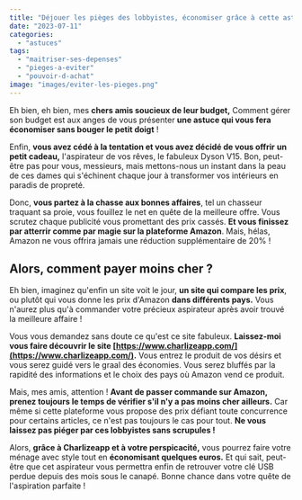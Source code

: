 ```yaml
---
title: "Déjouer les pièges des lobbyistes, économiser grâce à cette astuce !"
date: "2023-07-11"
categories: 
  - "astuces"
tags: 
  - "maitriser-ses-depenses"
  - "pieges-a-eviter"
  - "pouvoir-d-achat"
image: "images/eviter-les-pieges.png"
---
```


Eh bien, eh bien, mes **chers amis soucieux de leur budget,** Comment gérer son budget est aux anges de vous présenter **une astuce qui vous fera économiser sans bouger le petit doigt** !

Enfin, **vous avez cédé à la tentation et vous avez décidé de vous offrir** **un petit cadeau,** l'aspirateur de vos rêves, le fabuleux Dyson V15. Bon, peut-être pas pour vous, messieurs, mais mettons-nous un instant dans la peau de ces dames qui s'échinent chaque jour à transformer vos intérieurs en paradis de propreté.

Donc, **vous partez à la chasse aux bonnes affaires**, tel un chasseur traquant sa proie, vous fouillez le net en quête de la meilleure offre. Vous scrutez chaque publicité vous promettant des prix cassés. **Et vous finissez par atterrir comme par magie sur la plateforme Amazon**. Mais, hélas, Amazon ne vous offrira jamais une réduction supplémentaire de 20% !

## Alors, comment payer moins cher ?

Eh bien, imaginez qu'enfin un site voit le jour, **un site qui compare les prix**, ou plutôt qui vous donne les prix d'Amazon **dans différents pays.** Vous n'aurez plus qu'à commander votre précieux aspirateur après avoir trouvé la meilleure affaire !

Vous vous demandez sans doute ce qu'est ce site fabuleux. **Laissez-moi vous faire découvrir le site [https://www.charlizeapp.com/](https://www.charlizeapp.com/).** Vous entrez le produit de vos désirs et vous serez guidé vers le graal des économies. Vous serez bluffés par la rapidité des informations et le choix des pays où Amazon vend ce produit.

Mais, mes amis, attention ! **Avant de passer commande sur Amazon, prenez toujours le temps de vérifier s'il n'y a pas moins cher ailleurs.** Car même si cette plateforme vous propose des prix défiant toute concurrence pour certains articles, ce n'est pas toujours le cas pour tout. **Ne vous laissez pas piéger par ces lobbyistes sans scrupules !**

Alors, **grâce à Charlizeapp et à votre perspicacité,** vous pourrez faire votre ménage avec style tout en **économisant quelques euros.** Et qui sait, peut-être que cet aspirateur vous permettra enfin de retrouver votre clé USB perdue depuis des mois sous le canapé. Bonne chance dans votre quête de l'aspiration parfaite !
